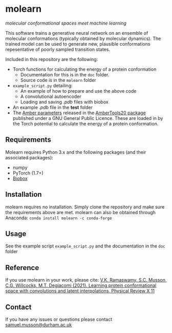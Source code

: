 # molearn

*molecular conformational spaces meet machine learning*

This software trains a generative neural network on an ensemble of molecular conformations (typically obtained by molecular dynamics).
The trained model can be used to generate new, plausible conformations repesentative of poorly sampled transition states.

Included in this repository are the following:
* Torch functions for calculating the energy of a protein conformation
  * Documentation for this is in the `doc` folder.
  * Source code is in the `molearn` folder
* `example_script.py` detailing:
  * An example of how to prepare and use the above code
  * A convolutional autoencoder
  * Loading and saving *.pdb* files with biobox
* An example *.pdb* file in the **test** folder
* The [Amber parameters](https://ambermd.org/AmberModels.php) released in the [AmberTools20 package](https://ambermd.org/AmberTools.php) published under a GNU General Public Licence. These are loaded in by the Torch potential to calculate the energy of a protein conformation.

## Requirements ##

Molearn requires Python 3.x and the following packages (and their associated packages):
* numpy
* PyTorch (1.7+)
* [Biobox](https://github.com/Degiacomi-Lab/biobox)

## Installation ##

molearn requires no installation. Simply clone the repository and make sure the requirements above are met.
molearn can also be obtained through Anaconda: `conda install molearn -c conda-forge`

## Usage ##
See the example script `example_script.py` and the documentation in the `doc` folder

## Reference ##

If you use molearn in your work, please cite:
[V.K. Ramaswamy, S.C. Musson, C.G. Willcocks, M.T. Degiacomi (2021). Learning protein conformational space with convolutions and latent interpolations, Physical Review X 11](
https://journals.aps.org/prx/abstract/10.1103/PhysRevX.11.011052)

## Contact ##

If you have any issues or questions please contact samuel.musson@durham.ac.uk
